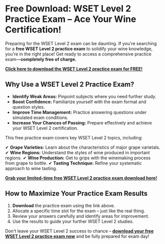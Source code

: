 # Free Download: WSET Level 2 Practice Exam – Ace Your Wine Certification!

Preparing for the WSET Level 2 exam can be daunting. If you're searching for a **free WSET Level 2 practice exam** to solidify your wine knowledge, you're in the right place! Get ready to access a comprehensive practice exam—**completely free of charge.**

[**Click here to download the WSET Level 2 practice exam for FREE!**](https://udemywork.com/wset-level-2-practice-exam)

## Why Use a WSET Level 2 Practice Exam?

*   **Identify Weak Areas:** Pinpoint subjects where you need further study.
*   **Boost Confidence:** Familiarize yourself with the exam format and question styles.
*   **Improve Time Management:** Practice answering questions under simulated exam conditions.
*   **Increase Your Chances of Passing:** Prepare effectively and achieve your WSET Level 2 certification.

This free practice exam covers key WSET Level 2 topics, including:

✔ **Grape Varieties:** Learn about the characteristics of major grape varietals.
✔ **Wine Regions:** Understand the styles of wine produced in important regions.
✔ **Wine Production:** Get to grips with the winemaking process from grape to bottle.
✔ **Tasting Technique:** Refine your systematic approach to wine tasting.

[**Grab your limited-time free WSET Level 2 practice exam download here!**](https://udemywork.com/wset-level-2-practice-exam)

## How to Maximize Your Practice Exam Results

1.  **Download** the practice exam using the link above.
2.  Allocate a specific time slot for the exam – just like the real thing.
3.  Review your answers carefully and identify areas for improvement.
4.  Use the results to guide your further WSET Level 2 studies.

Don't leave your WSET Level 2 success to chance – **[download your free WSET Level 2 practice exam now](https://udemywork.com/wset-level-2-practice-exam)** and be fully prepared for exam day!
